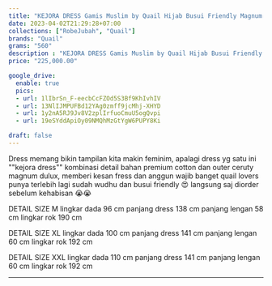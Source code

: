 ```yaml
---
title: "KEJORA DRESS Gamis Muslim by Quail Hijab Busui Friendly Magnum Deluxe Bahan Katun"
date: 2023-04-02T21:29:28+07:00
collections: ["RobeJubah", "Quail"]
brands: "Quail"
grams: "560"
description : "KEJORA DRESS Gamis Muslim by Quail Hijab Busui Friendly Magnum Deluxe Bahan Katun"
price: "225,000.00"

google_drive:
  enable: true
  pics:
  - url: 1lIbrSn_F-eecbCcFZOd5S3Bf9KhIvhIV
  - url: 13NlIJMPUFBd12YAg0zmff9jcMhj-XHYD
  - url: 1y2nA5RJ9Jv8V2zplIrfuoCmuU5ogQvpi
  - url: 19eSYddApiOy09NMQhMzGtYgW6PUPY8Ki

draft: false
---
```


Dress memang bikin tampilan kita makin feminim, apalagi dress yg satu ini ""kejora dress"" kombinasi detail bahan premium cotton dan outer  ceruty magnum dulux, memberi kesan fress dan anggun
wajib  banget quail lovers punya
terlebih lagi sudah wudhu dan busui friendly 😍 langsung saj diorder sebelum kehabisan 😭😭

DETAIL SIZE M
lingkar dada 96 cm
panjang dress 138 cm
panjang lengan 58  cm
lingkar rok 190  cm

DETAIL SIZE XL
lingkar dada 100 cm
panjang dress 141 cm 
panjang lengan 60 cm
lingkar rok 192 cm

DETAIL SIZE XXL
lingkar dada  110 cm
panjang dress 141 cm
panjang lengan 60 cm
lingkar rok 192 cm

___    
 
